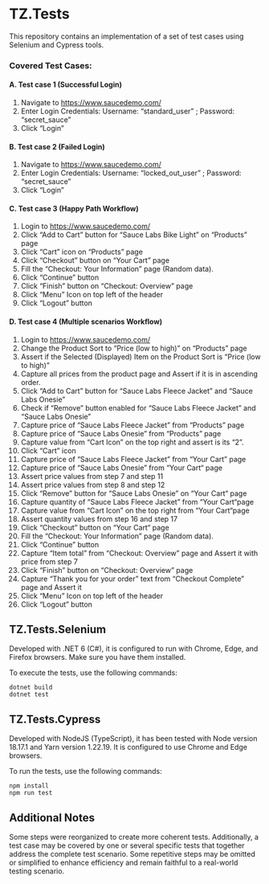 
# TZ.Tests

This repository contains an implementation of a set of test cases using Selenium and Cypress tools.

### Covered Test Cases:
#### A. Test case 1 (Successful Login)
1. Navigate to https://www.saucedemo.com/
2. Enter Login Credentials: Username: “standard_user” ; Password: “secret_sauce”
3. Click “Login”

#### B. Test case 2 (Failed Login)
1. Navigate to https://www.saucedemo.com/
2. Enter Login Credentials: Username: “locked_out_user” ; Password: “secret_sauce”
3. Click “Login”

#### C. Test case 3 (Happy Path Workflow)
1. Login to https://www.saucedemo.com/
2. Click “Add to Cart” button for “Sauce Labs Bike Light” on “Products” page
3. Click “Cart” icon on “Products” page
4. Click “Checkout” button on “Your Cart” page
5. Fill the “Checkout: Your Information” page (Random data).
6. Click “Continue” button
7. Click “Finish” button on “Checkout: Overview” page
8. Click “Menu” Icon on top left of the header
9. Click “Logout” button

#### D. Test case 4 (Multiple scenarios Workflow)
1. Login to https://www.saucedemo.com/
2. Change the Product Sort to “Price (low to high)” on “Products” page
3. Assert if the Selected (Displayed) Item on the Product Sort is “Price (low to high)”
4. Capture all prices from the product page and Assert if it is in ascending order.
5. Click “Add to Cart” button for “Sauce Labs Fleece Jacket” and “Sauce Labs Onesie”
6. Check if “Remove” button enabled for “Sauce Labs Fleece Jacket” and “Sauce Labs Onesie”
7. Capture price of “Sauce Labs Fleece Jacket” from “Products” page
8. Capture price of “Sauce Labs Onesie” from “Products” page
9. Capture value from “Cart Icon” on the top right and assert is its “2”.
10. Click “Cart” icon
11. Capture price of “Sauce Labs Fleece Jacket” from “Your Cart” page
12. Capture price of “Sauce Labs Onesie” from “Your Cart“ page
13. Assert price values from step 7 and step 11
14. Assert price values from step 8 and step 12
15. Click “Remove” button for “Sauce Labs Onesie” on “Your Cart“ page
16. Capture quantity of “Sauce Labs Fleece Jacket” from “Your Cart“page
17. Capture value from “Cart Icon” on the top right from “Your Cart“page
18. Assert quantity values from step 16 and step 17
19. Click “Checkout” button on “Your Cart“ page
20. Fill the “Checkout: Your Information” page (Random data).
21. Click “Continue” button
22. Capture “Item total” from “Checkout: Overview” page and Assert it with price from step 7
23. Click “Finish” button on “Checkout: Overview” page
24. Capture “Thank you for your order” text from “Checkout Complete” page and Assert it
25. Click “Menu” Icon on top left of the header
26. Click “Logout” button



## TZ.Tests.Selenium
Developed with .NET 6 (C#), it is configured to run with Chrome, Edge, and Firefox browsers. Make sure you have them installed.

To execute the tests, use the following commands:

```
dotnet build
dotnet test
```

## TZ.Tests.Cypress
Developed with NodeJS (TypeScript), it has been tested with Node version 18.17.1 and Yarn version 1.22.19. It is configured to use Chrome and Edge browsers.

To run the tests, use the following commands:
```
npm install
npm run test
```


## Additional Notes
Some steps were reorganized to create more coherent tests. Additionally, a test case may be covered by one or several specific tests that together address the complete test scenario. Some repetitive steps may be omitted or simplified to enhance efficiency and remain faithful to a real-world testing scenario.
